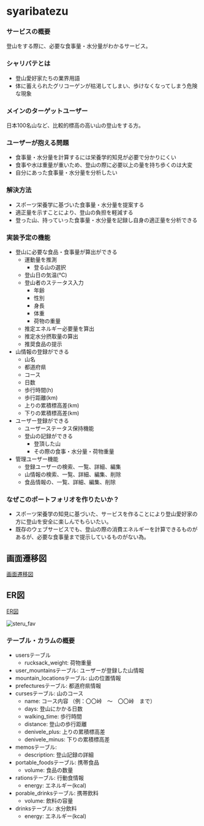 # syaribatezu

### サービスの概要
登山をする際に、必要な食事量・水分量がわかるサービス。

### シャリバテとは
- 登山愛好家たちの業界用語
- 体に蓄えられたグリコーゲンが枯渇してしまい、歩けなくなってしまう危険な現象

### メインのターゲットユーザー
日本100名山など、比較的標高の高い山の登山をする方。

### ユーザーが抱える問題
- 食事量・水分量を計算するには栄養学的知見が必要で分かりにくい
- 食事や水は重量が重いため、登山の際に必要以上の量を持ち歩くのは大変
- 自分にあった食事量・水分量を分析したい

### 解決方法
- スポーツ栄養学に基づいた食事量・水分量を提案する
- 適正量を示すことにより、登山の負担を軽減する
- 登った山、持っていった食事量・水分量を記録し自身の適正量を分析できる

### 実装予定の機能
- 登山に必要な食品・食事量が算出ができる
  - 運動量を推測
    - 登る山の選択
  - 登山日の気温(℃)
  - 登山者のステータス入力
    - 年齢
    - 性別
    - 身長
    - 体重
    - 荷物の重量
  - 推定エネルギー必要量を算出
  - 推定水分摂取量の算出
  - 推奨食品の提示
- 山情報の登録ができる
  - 山名
  - 都道府県
  - コース
  - 日数
  - 歩行時間(h)
  - 歩行距離(km)
  - 上りの累積標高差(km)
  - 下りの累積標高差(km)
- ユーザー登録ができる
  - ユーザーステータス保持機能
  - 登山の記録ができる
    - 登頂した山
    - その際の食事・水分量・荷物重量
- 管理ユーザー機能
  - 登録ユーザーの検索、一覧、詳細、編集
  - 山情報の検索、一覧、詳細、編集、削除
  - 食品情報の、一覧、詳細、編集、削除

### なぜこのポートフォリオを作りたいか？
- スポーツ栄養学の知見に基づいた、サービスを作ることにより登山愛好家の方に登山を安全に楽しんでもらいたい。
- 既存のウェブサービスでも、登山の際の消費エネルギーを計算できるものがあるが、必要な食事量まで提示しているものがない為。


## 画面遷移図
[画面遷移図](https://www.figma.com/file/JFJCiez8NqAQDvkSPFIsAv/%E3%82%B7%E3%83%A3%E3%83%AA%E3%83%90%E3%83%86%E3%81%9A?node-id=0%3A1)

## ER図
[ER図](https://drive.google.com/file/d/1ZmYNgM7ePU-sau5MBrWkuQG6wbXA9XN3/view?usp=sharing)

![steru_fav](https://user-images.githubusercontent.com/97930711/184868518-26a764f0-d6b3-4b76-9686-1cc06397d336.png)

### テーブル・カラムの概要
- usersテーブル
  - rucksack_weight: 荷物重量
- user_mountainsテーブル: ユーザーが登録した山情報
- mountain_locationsテーブル: 山の位置情報
- prefecturesテーブル: 都道府県情報
- cursesテーブル: 山のコース
  - name: コース内容 （例：〇〇峠　〜　〇〇峠　まで）
  - days: 登山にかかる日数
  - walking_time: 歩行時間
  - distance: 登山の歩行距離
  - denivele_plus: 上りの累積標高差
  - denivele_minus: 下りの累積標高差
- memosテーブル:
  - description: 登山記録の詳細
- portable_foodsテーブル: 携帯食品
  - volume: 食品の数量
- rationsテーブル: 行動食情報
  - energy: エネルギー(kcal)
- porable_drinksテーブル: 携帯飲料
  - volume: 飲料の容量
- drinksテーブル: 水分飲料
  - energy: エネルギー(kcal)
